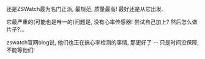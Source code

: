 还是ZSWatch最为名门正派, 最规范, 质量最高!
最好还是从它出发.

它最严重的(可能也是唯一的)问题是, 没有心率传感器!
尝试自己加上? 然后怎么做片子?...

zswatch官网blog说, 他们也正在搞心率检测的事情, 那更好了 -- 只是时间没保障, 不能等他们!
